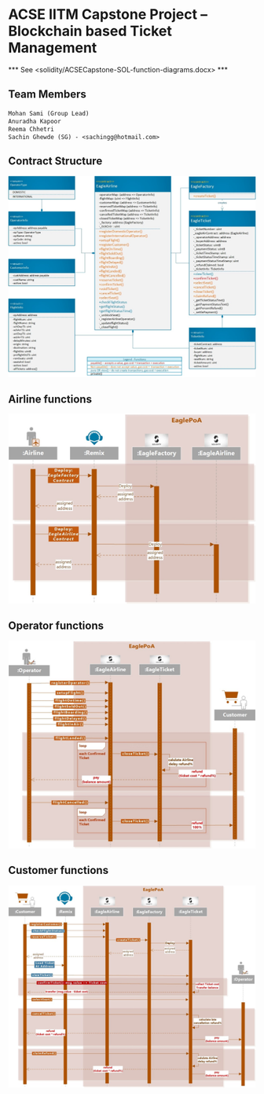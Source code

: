 ACSE IITM Capstone Project – Blockchain based Ticket Management
===============================================================

*** See <solidity/ACSECapstone-SOL-function-diagrams.docx> ***
## Team Members
    Mohan Sami (Group Lead)
    Anuradha Kapoor
    Reema Chhetri
    Sachin Ghewde (SG) - <sachingg@hotmail.com>

## Contract Structure
![Contract Structure](contract_structure.jpg "Contract Stucture")

## Airline functions
![Airline Functions](airline_functions.jpg "Airline Functions")

## Operator functions
![Operator Functions](operator_functions.jpg "Operator Functions")

## Customer functions
![Customer Functions](customer_functions.jpg "Customer Functions")
